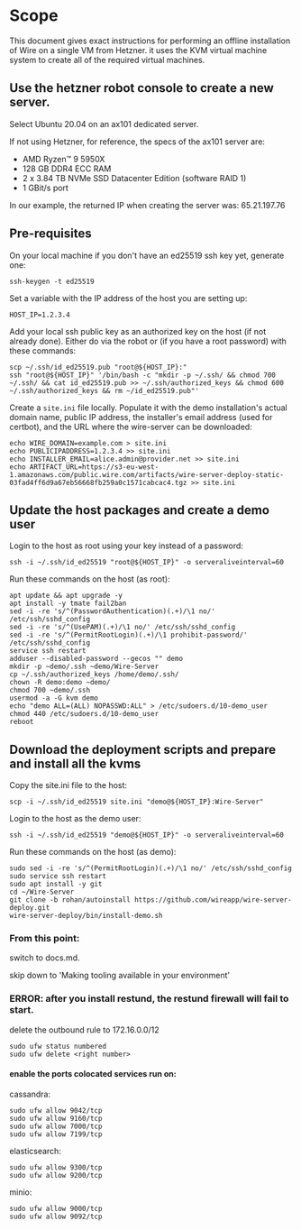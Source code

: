 # Scope

This document gives exact instructions for performing an offline installation of Wire on a single VM from Hetzner. it uses the KVM virtual machine system to create all of the required virtual machines.

## Use the hetzner robot console to create a new server.

Select Ubuntu 20.04 on an ax101 dedicated server.

If not using Hetzner, for reference, the specs of the ax101 server are:

* AMD Ryzen™ 9 5950X
* 128 GB DDR4 ECC RAM
* 2 x 3.84 TB NVMe SSD Datacenter Edition (software RAID 1) 
* 1 GBit/s port

In our example, the returned IP when creating the server was: 65.21.197.76

## Pre-requisites

On your local machine if you don't have an ed25519 ssh key yet, generate one:

```
ssh-keygen -t ed25519
```

Set a variable with the IP address of the host you are setting up:

```
HOST_IP=1.2.3.4
```

Add your local ssh public key as an authorized key on the host (if not already done).
Either do via the robot or (if you have a root password) with these commands:

```
scp ~/.ssh/id_ed25519.pub "root@${HOST_IP}:"
ssh "root@${HOST_IP}" '/bin/bash -c "mkdir -p ~/.ssh/ && chmod 700 ~/.ssh/ && cat id_ed25519.pub >> ~/.ssh/authorized_keys && chmod 600 ~/.ssh/authorized_keys && rm ~/id_ed25519.pub"'
```

Create a `site.ini` file locally. Populate it with the demo installation's actual
domain name, public IP address, the installer's email address (used for certbot),
and the URL where the wire-server can be downloaded:

```
echo WIRE_DOMAIN=example.com > site.ini
echo PUBLICIPADDRESS=1.2.3.4 >> site.ini
echo INSTALLER_EMAIL=alice.admin@provider.net >> site.ini
echo ARTIFACT_URL=https://s3-eu-west-1.amazonaws.com/public.wire.com/artifacts/wire-server-deploy-static-03fad4ff6d9a67eb56668fb259a0c1571cabcac4.tgz >> site.ini
```

## Update the host packages and create a demo user

Login to the host as root using your key instead of a password:

```
ssh -i ~/.ssh/id_ed25519 "root@${HOST_IP}" -o serveraliveinterval=60
```

Run these commands on the host (as root):

```
apt update && apt upgrade -y 
apt install -y tmate fail2ban
sed -i -re 's/^(PasswordAuthentication)(.+)/\1 no/' /etc/ssh/sshd_config
sed -i -re 's/^(UsePAM)(.+)/\1 no/' /etc/ssh/sshd_config
sed -i -re 's/^(PermitRootLogin)(.+)/\1 prohibit-password/' /etc/ssh/sshd_config
service ssh restart
adduser --disabled-password --gecos "" demo
mkdir -p ~demo/.ssh ~demo/Wire-Server
cp ~/.ssh/authorized_keys /home/demo/.ssh/
chown -R demo:demo ~demo/
chmod 700 ~demo/.ssh
usermod -a -G kvm demo
echo "demo ALL=(ALL) NOPASSWD:ALL" > /etc/sudoers.d/10-demo_user
chmod 440 /etc/sudoers.d/10-demo_user
reboot
```

## Download the deployment scripts and prepare and install all the kvms

Copy the site.ini file to the host:

```
scp -i ~/.ssh/id_ed25519 site.ini "demo@${HOST_IP}:Wire-Server"
```

Login to the host as the demo user:

```
ssh -i ~/.ssh/id_ed25519 "demo@${HOST_IP}" -o serveraliveinterval=60
```

Run these commands on the host (as demo):

```
sudo sed -i -re 's/^(PermitRootLogin)(.+)/\1 no/' /etc/ssh/sshd_config
sudo service ssh restart
sudo apt install -y git
cd ~/Wire-Server
git clone -b rohan/autoinstall https://github.com/wireapp/wire-server-deploy.git
wire-server-deploy/bin/install-demo.sh
```



### From this point:

switch to docs.md.

skip down to 'Making tooling available in your environment'

### ERROR: after you install restund, the restund firewall will fail to start.

delete the outbound rule to 172.16.0.0/12
```
sudo ufw status numbered
sudo ufw delete <right number>
```

#### enable the ports colocated services run on:
cassandra:
```
sudo ufw allow 9042/tcp
sudo ufw allow 9160/tcp
sudo ufw allow 7000/tcp
sudo ufw allow 7199/tcp
```

elasticsearch:
```
sudo ufw allow 9300/tcp
sudo ufw allow 9200/tcp
```

minio:
```
sudo ufw allow 9000/tcp
sudo ufw allow 9092/tcp
```

